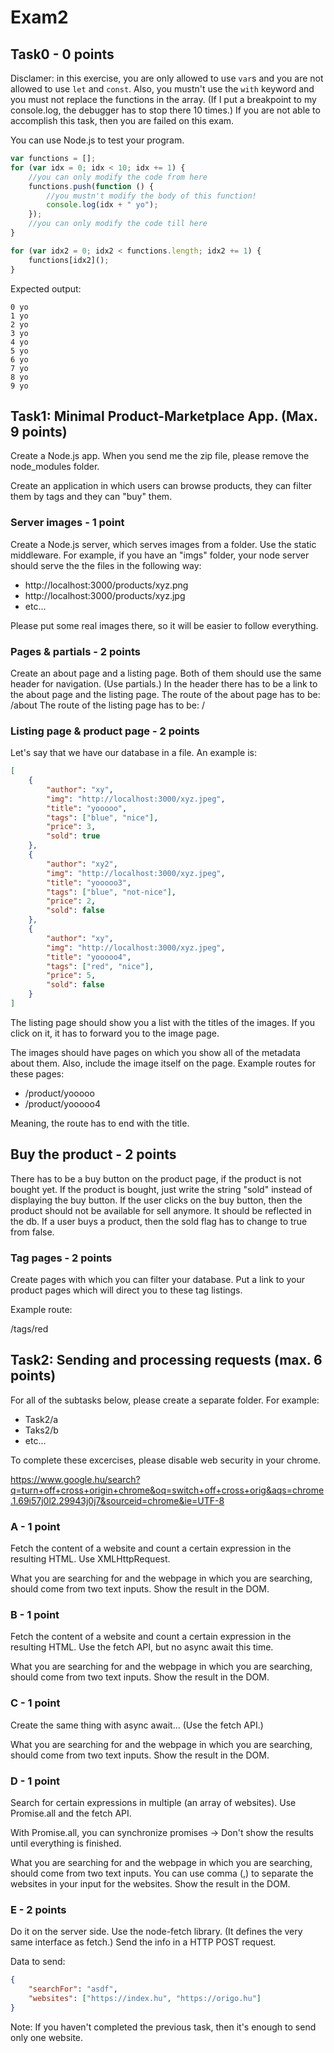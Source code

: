 # Exam2

## Task0 - 0 points

Disclamer: in this exercise, you are only allowed to use `var`s and you are not allowed to use `let` and `const`. Also, you mustn't use the `with` keyword and you must not replace the functions in the array. (If I put a breakpoint to my console.log, the debugger has to stop there 10 times.)
If you are not able to accomplish this task, then you are failed on this exam.

You can use Node.js to test your program.

```javascript
var functions = [];
for (var idx = 0; idx < 10; idx += 1) {
    //you can only modify the code from here
    functions.push(function () {
        //you mustn't modify the body of this function!
        console.log(idx + " yo");
    });
    //you can only modify the code till here
}

for (var idx2 = 0; idx2 < functions.length; idx2 += 1) {
    functions[idx2]();
}
```

Expected output:
```
0 yo
1 yo
2 yo
3 yo
4 yo
5 yo
6 yo
7 yo
8 yo
9 yo
```

## Task1: Minimal Product-Marketplace App. (Max. 9 points)

Create a Node.js app. When you send me the zip file, please remove the node_modules folder.

Create an application in which users can browse products, they can filter them by tags and they can "buy" them.

### Server images - 1 point
Create a Node.js server, which serves images from a folder. Use the static middleware. For example, if you have an "imgs" folder, your node server should serve the the files in the following way:
 - http://localhost:3000/products/xyz.png
 - http://localhost:3000/products/xyz.jpg
 - etc...

Please put some real images there, so it will be easier to follow everything.

### Pages & partials - 2 points

Create an about page and a listing page. Both of them should use the same header for navigation. (Use partials.)
In the header there has to be a link to the about page and the listing page.
The route of the about page has to be: /about
The route of the listing page has to be: /


### Listing page & product page - 2 points

Let's say that we have our database in a file. An example is:
```json
[
    {
        "author": "xy",
        "img": "http://localhost:3000/xyz.jpeg",
        "title": "yooooo",
        "tags": ["blue", "nice"],
        "price": 3,
        "sold": true
    },
    {
        "author": "xy2",
        "img": "http://localhost:3000/xyz.jpeg",
        "title": "yooooo3",
        "tags": ["blue", "not-nice"],
        "price": 2,
        "sold": false
    },
    {
        "author": "xy",
        "img": "http://localhost:3000/xyz.jpeg",
        "title": "yooooo4",
        "tags": ["red", "nice"],
        "price": 5,
        "sold": false
    }
]
```

The listing page should show you a list with the titles of the images. If you click on it, it has to forward you to the image page.

The images should have pages on which you show all of the metadata about them. Also, include the image itself on the page.
Example routes for these pages:
 - /product/yooooo
 - /product/yooooo4

Meaning, the route has to end with the title.

## Buy the product - 2 points

There has to be a buy button on the product page, if the  product is not bought yet. If the product is bought, just write the string "sold" instead of displaying the buy button. If the user clicks on the buy button, then the product should not be available for sell anymore. It should be reflected in the db. If a user buys a product, then the sold flag has to change to true from false.

### Tag pages - 2 points

Create pages with which you can filter your database. Put a link to your product pages which will direct you to these tag listings.

Example route:

/tags/red


## Task2: Sending and processing requests (max. 6 points)

For all of the subtasks below, please create a separate folder. For example:
 - Task2/a
 - Taks2/b
 - etc...

To complete these excercises, please disable web security in your chrome.

https://www.google.hu/search?q=turn+off+cross+origin+chrome&oq=switch+off+cross+orig&aqs=chrome.1.69i57j0l2.29943j0j7&sourceid=chrome&ie=UTF-8

### A - 1 point
Fetch the content of a website and count a certain expression in the resulting HTML. Use XMLHttpRequest.

What you are searching for and the webpage in which you are searching, should come from two text inputs.
Show the result in the DOM.

### B - 1 point
Fetch the content of a website and count a certain expression in the resulting HTML. Use the fetch API, but no async await this time.

What you are searching for and the webpage in which you are searching, should come from two text inputs.
Show the result in the DOM.

### C - 1 point
Create the same thing with async await... (Use the fetch API.)

What you are searching for and the webpage in which you are searching, should come from two text inputs.
Show the result in the DOM.

### D - 1 point

Search for certain expressions in multiple (an array of websites). Use Promise.all and the fetch API.

With Promise.all, you can synchronize promises -> Don't show the results until everything is finished.

What you are searching for and the webpage in which you are searching, should come from two text inputs.
You can use comma (,) to separate the websites in your input for the websites.
Show the result in the DOM.

### E - 2 points

Do it on the server side. Use the node-fetch library. (It defines the very same interface as fetch.)
Send the info in a HTTP POST request.

Data to send:

```json
{
    "searchFor": "asdf",
    "websites": ["https://index.hu", "https://origo.hu"]
}
```

Note: If you haven't completed the previous task, then it's enough to send only one website.
